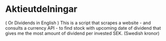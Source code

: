 # Aktieutdelningar
( Or Dividends in English )
This is a script that scrapes a website - and consults a currency API - to find stock with upcoming date of dividend that gives me the most amount of dividend per invested SEK. (Swedish kronor)